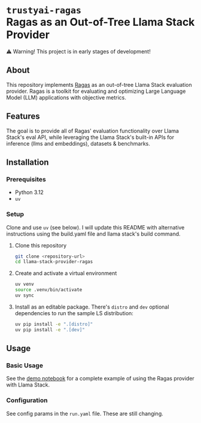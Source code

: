 # `trustyai-ragas` <br> Ragas as an Out-of-Tree Llama Stack Provider

⚠️ Warning! This project is in early stages of development!


## About
This repository implements [Ragas](https://github.com/explodinggradients/ragas) as an out-of-tree Llama Stack evaluation provider. Ragas is a toolkit for evaluating and optimizing Large Language Model (LLM) applications with objective metrics.

## Features
The goal is to provide all of Ragas' evaluation functionality over Llama Stack's eval API, while leveraging the Llama Stack's built-in APIs for inference (llms and embeddings), datasets & benchmarks.

## Installation

### Prerequisites
* Python 3.12
* `uv`

### Setup
Clone and use `uv` (see below). I will update this README with alternative instructions using the build.yaml file and llama stack's build command.


1. Clone this repository
    ```bash
    git clone <repository-url>
    cd llama-stack-provider-ragas
    ```

2. Create and activate a virtual environment
    ```bash
    uv venv 
    source .venv/bin/activate
    uv sync
    ```

3. Install as an editable package. There's `distro` and `dev` optional dependencies to run the sample LS distribution:
    ```bash
    uv pip install -e ".[distro]"
    uv pip install -e ".[dev]"
    ```

## Usage

### Basic Usage
See the [demo notebook](demos/ragas_evaluation_demo.ipynb) for a complete example of using the Ragas provider with Llama Stack.

### Configuration

See config params in the `run.yaml` file. These are still changing.